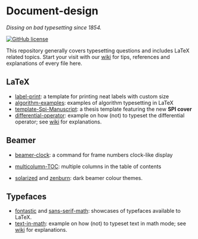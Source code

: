 # Document-design

*Dissing on bad typesetting since 1854.*

[![GitHub license](https://img.shields.io/badge/licence-MIT-blue.svg)](https://github.com/texstremists/Document-design/blob/master/LICENSE)

This repository generally covers typesetting questions and includes LaTeX related topics.
Start your visit with our [wiki](https://github.com/texstremists/Document-design/wiki) for tips, references and explanations of every file here.


## LaTeX

- [label-print](https://github.com/texstremists/Document-design/tree/master/Latex/labelPrint): a template for printing neat labels with custom size
- [algorithm-examples](https://github.com/texstremists/Document-design/blob/master/Latex/algorithmExamples.tex): examples of algorithm typesetting in LaTeX
- [template-Spi-Manuscript](https://github.com/texstremists/Document-design/blob/master/Latex/template-Spi-Manuscript/): a thesis template featuring the new **SPI cover** 
- [differential-operator](https://github.com/texstremists/Document-design/blob/master/Latex/differential-operator.tex): example on how (not) to typeset the differential operator; see [wiki](https://github.com/texstremists/Document-design/wiki/Typesetting-math#differential-operator-definition) for explanations.


## Beamer

- [beamer-clock](https://github.com/texstremists/Document-design/blob/master/Beamer/beamer-clock/beamerClock.md): a command for frame numbers clock-like display

- [multicolumn-TOC](https://github.com/texstremists/Document-design/blob/master/Beamer/multicolumnTOC.tex): multiple columns in the table of contents

- [solarized](https://github.com/texstremists/Document-design/blob/master/Beamer/beamercolorthemesolarizeddark.sty) and [zenburn](https://github.com/texstremists/Document-design/blob/master/Beamer/beamercolorthemezenburn.sty): dark beamer colour themes.



## Typefaces

- [fontastic](https://github.com/texstremists/Document-design/blob/master/typefaces/fontastic.tex) and [sans-serif-math](https://github.com/texstremists/Document-design/blob/master/typefaces/sans-serif-math.tex): showcases of typefaces available to LaTeX.
- [text-in-math](https://github.com/texstremists/Document-design/blob/master/typefaces/text-in-math.tex): example on how (not) to typeset text in math mode; see [wiki](https://github.com/texstremists/Document-design/wiki/Typesetting-math#typeface) for explanations.

